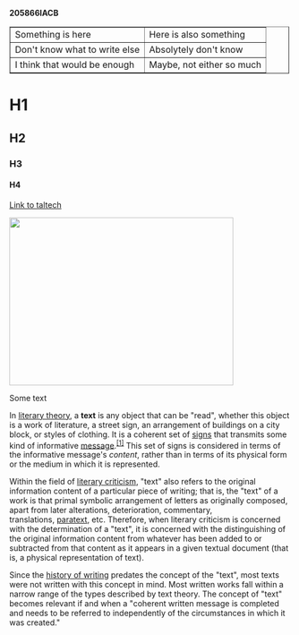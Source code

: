 <!DOCTYPE html>
<html>
<body>
<p><strong>205866IACB</strong></p>

<table border="1" cellpadding="1" cellspacing="1" style="width:500px">
	<tbody>
		<tr>
			<td>Something is here</td>
			<td>Here is also something</td>
		</tr>
		<tr>
			<td>Don&#39;t know what to write else</td>
			<td>Absolytely don&#39;t know</td>
		</tr>
		<tr>
			<td>I think that would be enough</td>
			<td>Maybe, not either so much</td>
		</tr>
	</tbody>
</table>

<h1>H1</h1>

<h2>H2</h2>

<h3>H3</h3>

<h4>H4</h4>

<p><a href="https://taltech.ee/" target="_blank">Link to taltech</a></p>

<p><img alt="" src="https://bipbap.ru/wp-content/uploads/2017/08/kitten-cat-wallpaper-10.jpg" style="height:300px; width:400px" /></p>

<p>Some text</p>

<p>In&nbsp;<a href="https://en.wikipedia.org/wiki/Literary_theory" title="Literary theory">literary theory</a>, a&nbsp;<strong>text</strong>&nbsp;is any object that can be &quot;read&quot;, whether this object is a work of literature, a street sign, an arrangement of buildings on a city block, or styles of clothing. It is a coherent set of&nbsp;<a href="https://en.wikipedia.org/wiki/Sign_(semiotics)" title="Sign (semiotics)">signs</a>&nbsp;that transmits some kind of informative&nbsp;<a href="https://en.wikipedia.org/wiki/Message" title="Message">message</a>.<sup><a href="https://en.wikipedia.org/wiki/Text_(literary_theory)#cite_note-1">[1]</a></sup>&nbsp;This set of signs is considered in terms of the informative message&#39;s&nbsp;<em>content</em>, rather than in terms of its physical form or the medium in which it is represented.</p>

<p>Within the field of&nbsp;<a href="https://en.wikipedia.org/wiki/Literary_criticism" title="Literary criticism">literary criticism</a>, &quot;text&quot; also refers to the original information content of a particular piece of writing; that is, the &quot;text&quot; of a work is that primal symbolic arrangement of letters as originally composed, apart from later alterations, deterioration, commentary, translations,&nbsp;<a href="https://en.wikipedia.org/wiki/Paratext" title="Paratext">paratext</a>, etc. Therefore, when literary criticism is concerned with the determination of a &quot;text&quot;, it is concerned with the distinguishing of the original information content from whatever has been added to or subtracted from that content as it appears in a given textual document (that is, a physical representation of text).</p>

<p>Since the&nbsp;<a href="https://en.wikipedia.org/wiki/History_of_writing" title="History of writing">history of writing</a>&nbsp;predates the concept of the &quot;text&quot;, most texts were not written with this concept in mind. Most written works fall within a narrow range of the types described by text theory. The concept of &quot;text&quot; becomes relevant if and when a &quot;coherent written message is completed and needs to be referred to independently of the circumstances in which it was created.&quot;</p>
</body>
</html>
